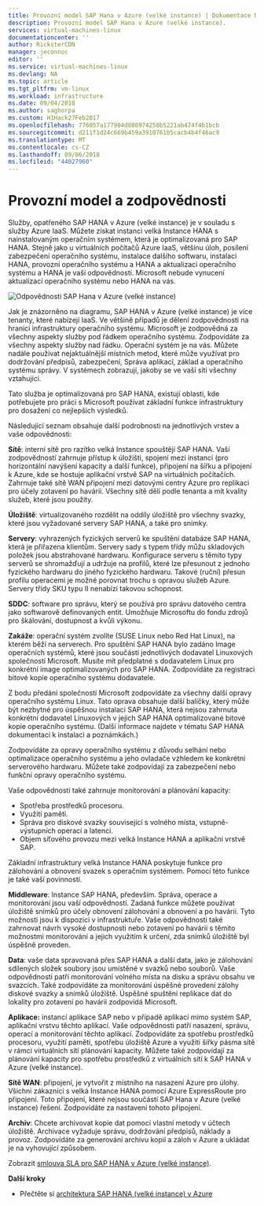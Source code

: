 ```yaml
---
title: Provozní model SAP Hana v Azure (velké instance) | Dokumentace Microsoftu
description: Provozní model SAP Hana v Azure (velké instance).
services: virtual-machines-linux
documentationcenter: ''
author: RicksterCDN
manager: jeconnoc
editor: ''
ms.service: virtual-machines-linux
ms.devlang: NA
ms.topic: article
ms.tgt_pltfrm: vm-linux
ms.workload: infrastructure
ms.date: 09/04/2018
ms.author: saghorpa
ms.custom: H1Hack27Feb2017
ms.openlocfilehash: 776057a177904d086974258b5221ab474f4b1bcb
ms.sourcegitcommit: d211f1d24c669b459a3910761b5cacb4b4f46ac9
ms.translationtype: MT
ms.contentlocale: cs-CZ
ms.lasthandoff: 09/06/2018
ms.locfileid: "44027960"
---
```

# <a name="operations-model-and-responsibilities"></a>Provozní model a zodpovědnosti

Služby, opatřeného SAP HANA v Azure (velké instance) je v souladu s služby Azure IaaS. Můžete získat instanci velká Instance HANA s nainstalovaným operačním systémem, která je optimalizovaná pro SAP HANA. Stejně jako u virtuálních počítačů Azure IaaS, většinu úloh, posílení zabezpečení operačního systému, instalace dalšího softwaru, instalaci HANA, provozní operačního systému a HANA a aktualizaci operačního systému a HANA je vaší odpovědností. Microsoft nebude vynucení aktualizací operačního systému nebo HANA na vás.

![Odpovědnosti SAP Hana v Azure (velké instance)](./media/hana-overview-architecture/image2-responsibilities.png)

Jak je znázorněno na diagramu, SAP HANA v Azure (velké instance) je více tenanty, které nabízejí IaaS. Ve většině případů je dělení zodpovědnosti na hranici infrastruktury operačního systému. Microsoft je zodpovědná za všechny aspekty služby pod řádkem operačního systému. Zodpovídáte za všechny aspekty služby nad řádku. Operační systém je na vás. Můžete nadále používat nejaktuálnější místních metod, které může využívat pro dodržování předpisů, zabezpečení, Správa aplikací, základ a operačního systému správy. V systémech zobrazují, jakoby se ve vaší síti všechny vztahující.

Tato služba je optimalizovaná pro SAP HANA, existují oblasti, kde potřebujete pro práci s Microsoft používat základní funkce infrastruktury pro dosažení co nejlepších výsledků.

Následující seznam obsahuje další podrobnosti na jednotlivých vrstev a vaše odpovědnosti:

**Sítě**: interní sítě pro razítko velká Instance spouštějí SAP HANA. Vaší zodpovědností zahrnuje přístup k úložišti, spojení mezi instancí (pro horizontální navýšení kapacity a další funkce), připojení na šířku a připojení k Azure, kde se hostuje aplikační vrstvě SAP na virtuálních počítačích. Zahrnuje také sítě WAN připojení mezi datovými centry Azure pro replikaci pro účely zotavení po havárii. Všechny sítě dělí podle tenanta a mít kvality služeb, které jsou použity.

**Úložiště**: virtualizovaného rozdělit na oddíly úložiště pro všechny svazky, které jsou vyžadované servery SAP HANA, a také pro snímky. 

**Servery**: vyhrazených fyzických serverů ke spuštění databáze SAP HANA, která je přiřazena klientům. Servery sady s typem třídy můžu skladových položek jsou abstrahované hardwaru. Konfigurace serveru s těmito typy serverů se shromažďují a udržuje na profilů, které lze přesunout z jednoho fyzického hardwaru do jiného fyzického hardwaru. Takové (ruční) přesun profilu operacemi je možné porovnat trochu s opravou služeb Azure. Servery třídy SKU typu II nenabízí takovou schopnost.

**SDDC**: software pro správu, který se používá pro správu datového centra jako softwarově definovaných entit. Umožňuje Microsoftu do fondu zdrojů pro škálování, dostupnost a kvůli výkonu.

**Zakáže**: operační systém zvolíte (SUSE Linux nebo Red Hat Linux), na kterém běží na serverech. Pro spuštění SAP HANA bylo zadáno Image operačních systémů, které jsou součástí jednotlivých dodavatel Linuxových společnosti Microsoft. Musíte mít předplatné s dodavatelem Linux pro konkrétní image optimalizovaných pro SAP HANA. Zodpovídáte za registraci bitové kopie operačního systému dodavatele. 

Z bodu předání společností Microsoft zodpovídáte za všechny další opravy operačního systému Linux. Tato oprava obsahuje další balíčky, který může být nezbytné pro úspěšnou instalaci SAP HANA, která nejsou zahrnuta konkrétní dodavatel Linuxových v jejich SAP HANA optimalizované bitové kopie operačního systému. (Další informace najdete v tématu SAP HANA dokumentaci k instalaci a poznámkách.) 

Zodpovídáte za opravy operačního systému z důvodu selhání nebo optimalizace operačního systému a jeho ovladače vzhledem ke konkrétní serverového hardwaru. Můžete také zodpovídají za zabezpečení nebo funkční opravy operačního systému. 

Vaše odpovědnosti také zahrnuje monitorování a plánování kapacity:

- Spotřeba prostředků procesoru.
- Využití paměti.
- Správa pro diskové svazky související s volného místa, vstupně-výstupních operací a latenci.
- Objem síťového provozu mezi velká Instance HANA a aplikační vrstvě SAP.

Základní infrastruktury velká Instance HANA poskytuje funkce pro zálohování a obnovení svazek s operačním systémem. Pomocí této funkce je také vaší povinností.

**Middleware**: Instance SAP HANA, především. Správa, operace a monitorování jsou vaší odpovědností. Zadaná funkce můžete používat úložiště snímků pro účely obnovení zálohování a obnovení a po havárii. Tyto možnosti jsou k dispozici v infrastruktuře. Vaše odpovědnosti také zahrnovat návrh vysoké dostupnosti nebo zotavení po havárii s těmito možnostmi monitorování a jejich využitím k určení, zda snímků úložiště byl úspěšně proveden.

**Data**: vaše data spravovaná přes SAP HANA a další data, jako je zálohování sdílených složek soubory jsou umístěné v svazků nebo souborů. Vaše odpovědnosti patří monitorování volného místa na disku a správu obsahu ve svazcích. Také zodpovídáte za monitorování úspěšné provedení zálohy diskové svazky a snímků úložiště. Úspěšné spuštění replikace dat do lokality pro zotavení po havárii zodpovídá Microsoft.

**Aplikace:** instancí aplikace SAP nebo v případě aplikací mimo systém SAP, aplikační vrstvu těchto aplikací. Vaše odpovědnosti patří nasazení, správu, operací a monitorování těchto aplikací. Zodpovídáte za spotřebu prostředků procesoru, využití paměti, spotřebu úložiště Azure a využití šířky pásma sítě v rámci virtuálních sítí plánování kapacity. Můžete také zodpovídají za plánování kapacity pro spotřebu prostředků z virtuálních sítí k SAP HANA v Azure (velké instance).

**Sítě WAN**: připojení, je vytvořit z místního na nasazení Azure pro úlohy. Všichni zákazníci s velká Instance HANA pomocí Azure ExpressRoute pro připojení. Toto připojení, které nejsou součástí SAP Hana v Azure (velké instance) řešení. Zodpovídáte za nastavení tohoto připojení.

**Archiv**: Chcete archivovat kopie dat pomocí vlastní metody v účtech úložiště. Archivace vyžaduje správu, dodržování předpisů, náklady a provoz. Zodpovídáte za generování archivu kopií a záloh v Azure a ukládat je na vyhovující způsobem.

Zobrazit [smlouva SLA pro SAP HANA v Azure (velké instance)](https://azure.microsoft.com/support/legal/sla/sap-hana-large/v1_0/).

**Další kroky**
- Přečtěte si [architektura SAP HANA (velké instance) v Azure](hana-architecture.md)
